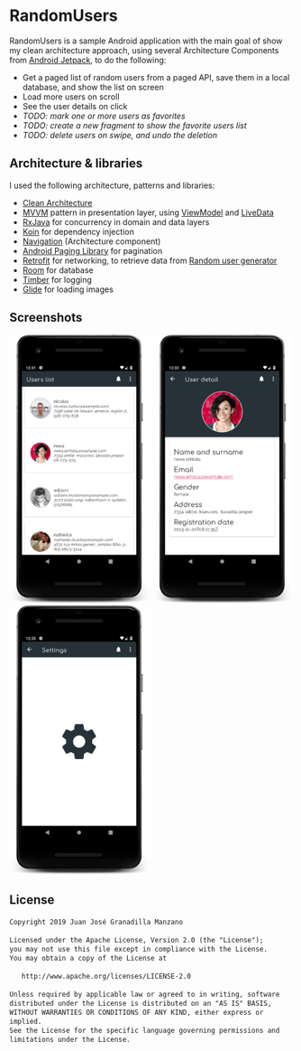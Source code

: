 # RandomUsers

RandomUsers is a sample Android application with the main goal of show my clean architecture approach, using several Architecture Components from [Android Jetpack](https://developer.android.com/jetpack), to do the following:
* Get a paged list of random users from a paged API, save them in a local database, and show the list on screen
* Load more users on scroll
* See the user details on click
* *TODO: mark one or more users as favorites*
* *TODO: create a new fragment to show the favorite users list*
* *TODO: delete users on swipe, and undo the deletion*

## Architecture & libraries
I used the following architecture, patterns and libraries:
* [Clean Architecture](https://proandroiddev.com/clean-architecture-data-flow-dependency-rule-615ffdd79e29)
* [MVVM](https://proandroiddev.com/mvvm-architecture-viewmodel-and-livedata-part-1-604f50cda1) pattern in presentation layer, using [ViewModel](https://developer.android.com/topic/libraries/architecture/viewmodel?gclid=CjwKCAjwwtTmBRBqEiwA-b6c_xzTC-8dos110OOgVQtVX2pFi1lNuJ7M4ZDlZo78pG2gFcQgAYyrIRoCOLAQAvD_BwE) and [LiveData](https://developer.android.com/topic/libraries/architecture/livedata)
* [RxJava](https://github.com/ReactiveX/RxJava) for concurrency in domain and data layers
* [Koin](https://github.com/InsertKoinIO/koin) for dependency injection
* [Navigation](https://developer.android.com/guide/navigation) (Architecture component)
* [Android Paging Library](https://developer.android.com/topic/libraries/architecture/paging/) for pagination
* [Retrofit](https://square.github.io/retrofit/) for networking, to retrieve data from [Random user generator](https://randomuser.me/)
* [Room](https://developer.android.com/topic/libraries/architecture/room) for database
* [Timber](https://github.com/JakeWharton/timber) for logging
* [Glide](https://github.com/bumptech/glide) for loading images

## Screenshots

<img src="screenshots/users_screen.png" width=250> <img src="screenshots/user_detail_screen.png" width=250> <img src="screenshots/settings_deeplink_screen.png" width=250>

License
-------

    Copyright 2019 Juan José Granadilla Manzano

    Licensed under the Apache License, Version 2.0 (the "License");
    you may not use this file except in compliance with the License.
    You may obtain a copy of the License at

       http://www.apache.org/licenses/LICENSE-2.0

    Unless required by applicable law or agreed to in writing, software
    distributed under the License is distributed on an "AS IS" BASIS,
    WITHOUT WARRANTIES OR CONDITIONS OF ANY KIND, either express or implied.
    See the License for the specific language governing permissions and
    limitations under the License.
